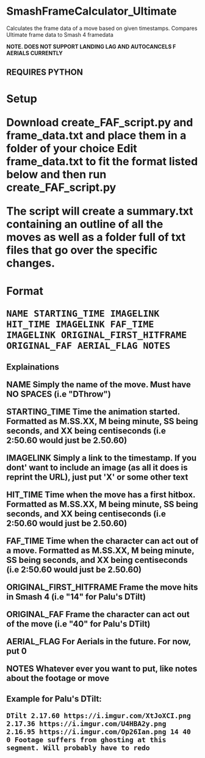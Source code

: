 # SmashFrameCalculator_Ultimate
Calculates the frame data of a move based on given timestamps. Compares Ultimate frame data to Smash 4 framedata

**NOTE. DOES NOT SUPPORT LANDING LAG AND AUTOCANCELS F AERIALS CURRENTLY**

<h2> REQUIRES PYTHON

<h1> Setup
  
Download create_FAF_script.py and frame_data.txt and place them in a folder of your choice
Edit frame_data.txt to fit the format listed below and then run create_FAF_script.py

The script will create a summary.txt containing an outline of all the moves as well as a folder full of txt files that go over the specific changes.

<h1> Format 

`NAME STARTING_TIME IMAGELINK HIT_TIME IMAGELINK FAF_TIME IMAGELINK ORIGINAL_FIRST_HITFRAME ORIGINAL_FAF AERIAL_FLAG NOTES`

<h2> Explainations
  
**NAME**
  Simply the name of the move. Must have NO SPACES (i.e "DThrow")
  
**STARTING_TIME**
  Time the animation started. Formatted as M.SS.XX, M being minute, SS being seconds, and XX being centiseconds (i.e 2:50.60 would just be 2.50.60)
  
**IMAGELINK**
  Simply a link to the timestamp. If you dont' want to include an image (as all it does is reprint the URL), just put 'X' or some other text
  
**HIT_TIME**
  Time when the move has a first hitbox. Formatted as M.SS.XX, M being minute, SS being seconds, and XX being centiseconds (i.e 2:50.60 would just be 2.50.60)
  
**FAF_TIME**
  Time when the character can act out of a move. Formatted as M.SS.XX, M being minute, SS being seconds, and XX being centiseconds (i.e 2:50.60 would just be 2.50.60)
  
**ORIGINAL_FIRST_HITFRAME**
  Frame the move hits in Smash 4 (i.e "14" for Palu's DTilt)
  
**ORIGINAL_FAF**
  Frame the character can act out of the move (i.e "40" for Palu's DTilt)
  
**AERIAL_FLAG**
  For Aerials in the future. For now, put 0
  
**NOTES**
  Whatever ever you want to put, like notes about the footage or move
  
<h2> Example for Palu's DTilt: 
  
`DTilt 2.17.60 https://i.imgur.com/XtJoXCI.png 2.17.36 https://i.imgur.com/U4HBA2y.png 2.16.95 https://i.imgur.com/Op26Ian.png 14 40 0 Footage suffers from ghosting at this segment. Will probably have to redo`
